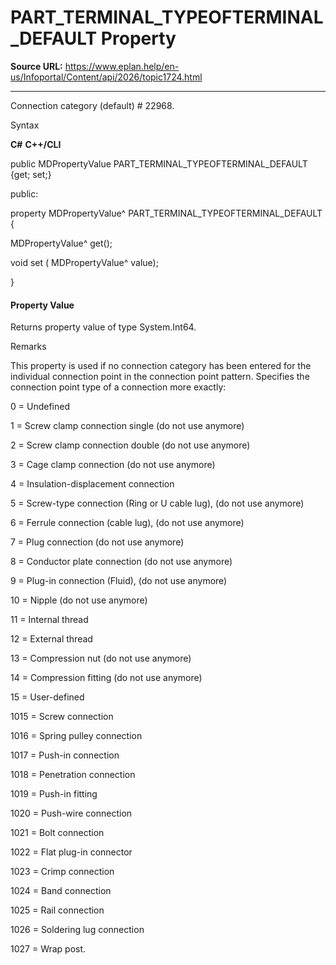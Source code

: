 # PART_TERMINAL_TYPEOFTERMINAL_DEFAULT Property

**Source URL:** https://www.eplan.help/en-us/Infoportal/Content/api/2026/topic1724.html

---

Connection category (default) # 22968.

Syntax

**C#**
**C++/CLI**


public MDPropertyValue PART_TERMINAL_TYPEOFTERMINAL_DEFAULT {get; set;}

public:

property MDPropertyValue^ PART_TERMINAL_TYPEOFTERMINAL_DEFAULT {

   MDPropertyValue^ get();

   void set (    MDPropertyValue^ value);

}


#### Property Value

Returns property value of type System.Int64.

Remarks

This property is used if no connection category has been entered for the individual connection point in the connection point pattern. Specifies the connection point type of a connection more exactly:

0 = Undefined

1 = Screw clamp connection single (do not use anymore)

2 = Screw clamp connection double (do not use anymore)

3 = Cage clamp connection (do not use anymore)

4 = Insulation-displacement connection

5 = Screw-type connection (Ring or U cable lug), (do not use anymore)

6 = Ferrule connection (cable lug), (do not use anymore)

7 = Plug connection (do not use anymore)

8 = Conductor plate connection (do not use anymore)

9 = Plug-in connection (Fluid), (do not use anymore)

10 = Nipple (do not use anymore)

11 = Internal thread

12 = External thread

13 = Compression nut (do not use anymore)

14 = Compression fitting (do not use anymore)

15 = User-defined

1015 = Screw connection

1016 = Spring pulley connection

1017 = Push-in connection

1018 = Penetration connection

1019 = Push-in fitting

1020 = Push-wire connection

1021 = Bolt connection

1022 = Flat plug-in connector

1023 = Crimp connection

1024 = Band connection

1025 = Rail connection

1026 = Soldering lug connection

1027 = Wrap post.
